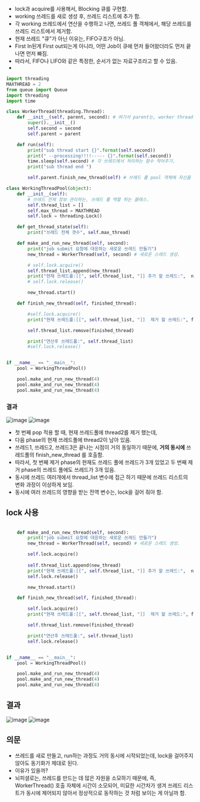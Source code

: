
- lock과 acquire를 사용해서, Blocking 큐를 구현함.
- working 쓰레드를 새로 생성 후, 쓰레드 리스트에 추가 함. 
- 각 working 쓰레드에서 연산을 수행하고 나면, 쓰레드 풀 객체에서, 해당 쓰레드를 쓰레드 리스트에서 제거함.  
- 현재 쓰레드 "큐"가 아닌 이유는, FIFO구조가 아님.
- First In된게 First out되는게 아니라, 어떤 Job이 큐에 먼저 들어왔더라도 먼저 끝나면 먼저 빠짐.
- 따라서, FIFO나 LIFO와 같은 특정한, 순서가 없는 자료구조라고 할 수 있음.
- 

```python 
import threading
MAXTHREAD = 2
from queue import Queue
import threading
import time

class WorkerThread(threading.Thread):
    def __init__(self, parent, second): # 여기서 parent는, worker thread를 생성한 쓰레드 풀 객체 .
        super().__init__()
        self.second = second
        self.parent = parent

    def run(self):
        print("sub thread start {}".format(self.second))
        print(" --processing!!!!----- {}".format(self.second))
        time.sleep(self.second) # 각 쓰레드에서 처리하는 함수 적어주기.
        print("sub thread end ")

        self.parent.finish_new_thread(self) # 쓰레드 풀 pool 객체에 자신을 전달해서, 쓰레드 풀의 working queue에서 remove 시킴
```

```python
class WorkingThreadPool(object):
    def __init__(self):
        # 쓰레드 전체 정보 관리하는, 쓰레드 풀 역할 하는 클래스.
        self.thread_list = []
        self.max_thread = MAXTHREAD
        self.lock = threading.Lock()

    def get_thread_state(self):
        print("쓰레드 전체 갯수", self.max_thread)

    def make_and_run_new_thread(self, second):
        print("job submit 요청에 대응하는 새로운 쓰레드 만들기")
        new_thread = WorkerThread(self, second) # 새로운 스레드 생성.

        # self.lock.acquire()
        self.thread_list.append(new_thread)
        print("현재 쓰레드풀:[[", self.thread_list, "]] 추가 할 쓰레드:",  new_thread)
        # self.lock.release()

        new_thread.start()

    def finish_new_thread(self, finished_thread):

        #self.lock.acquire()
        print("현재 쓰레드풀:[[", self.thread_list, "]]  제거 할 쓰레드:", finished_thread)

        self.thread_list.remove(finished_thread)

        print("연산후 쓰레드풀:", self.thread_list)
        #self.lock.release()


if __name__ == "__main__":
    pool = WorkingThreadPool()

    pool.make_and_run_new_thread(4)
    pool.make_and_run_new_thread(4)
    pool.make_and_run_new_thread(4)

```

### 결과

![image](https://user-images.githubusercontent.com/15938354/127849926-9fe7e9e1-ee5f-42ff-b74d-deadfac35e7b.png)
![image](https://user-images.githubusercontent.com/15938354/127854483-901012bf-74ca-4ed3-be7c-3970c41d360a.png)


- 첫 번째 pop 적용 할 때, 현재 쓰레드풀에 thread2를 제거 했는데, 
- 다음 phase의 현재 쓰레드풀에 thread2이 남아 있음. 
- 쓰레드1, 쓰레드2, 쓰레드3은 끝나는 시점이 거의 동일하기 때문에, **거의 동시에** 쓰레드풀의 finish_new_thread 를 호출함.
- 따라서, 첫 번째 제거 phase의  현재도 쓰레드 풀에 쓰레드가 3개 있었고 두 번째 제거 phase의 쓰레드 풀에도 쓰레드가 3개 있음.
- 동시에 쓰레드 여러개에서 thread_list 변수에 접근 하기 때문에 쓰레드 리스트의 변화 과정이 이상하게 보임.
- 동시에 여러 쓰레드의 영향을 받는 전역 변수는, lock을 걸어 줘야 함.
 

## lock 사용 
 
```python
 
    def make_and_run_new_thread(self, second):
        print("job submit 요청에 대응하는 새로운 쓰레드 만들기")
        new_thread = WorkerThread(self, second) # 새로운 스레드 생성.

        self.lock.acquire()
        
        self.thread_list.append(new_thread)
        print("현재 쓰레드풀:[[", self.thread_list, "]] 추가 할 쓰레드:",  new_thread)
        self.lock.release()

        new_thread.start()

    def finish_new_thread(self, finished_thread):

        self.lock.acquire()
        print("현재 쓰레드풀:[[", self.thread_list, "]]  제거 할 쓰레드:", finished_thread)

        self.thread_list.remove(finished_thread)

        print("연산후 쓰레드풀:", self.thread_list)
        self.lock.release()


if __name__ == "__main__":
    pool = WorkingThreadPool()

    pool.make_and_run_new_thread(4)
    pool.make_and_run_new_thread(4)
    pool.make_and_run_new_thread(4)

```
## 결과

![image](https://user-images.githubusercontent.com/15938354/127850138-b1c540b2-4db1-4dd8-abf1-74b706759d8e.png)
![image](https://user-images.githubusercontent.com/15938354/127858113-93520051-3c20-49bb-a3a1-8b1bbf90d550.png)


## 의문
- 쓰레드를 새로 만들고, run하는 과정도 거의 동시에 시작되었는데, lock을 걸어주지 않아도 동기화가 제대로 된다.
- 이유가 있을까? 
- 뇌피셜로는, 쓰레드를 만드는 데 많은 자원을 소모하기 때문에, 즉, WorkerThread() 호출 자체에 시간이 소모되어, 미묘한 시간차가 생겨 쓰레드 리스트가 동시에 제어되지 않아서 정상적으로 동작하는 것 처럼 보이는 게 아닐까 함.
